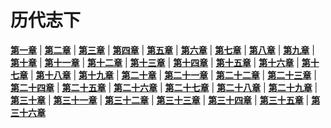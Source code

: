 # 历代志下
 **[第一章](001.md)** |
 **[第二章](002.md)** |
 **[第三章](003.md)** |
 **[第四章](004.md)** |
 **[第五章](005.md)** |
 **[第六章](006.md)** |
 **[第七章](007.md)** |
 **[第八章](008.md)** |
 **[第九章](009.md)** |
 **[第十章](010.md)** |
 **[第十一章](011.md)** |
 **[第十二章](012.md)** |
 **[第十三章](013.md)** |
 **[第十四章](014.md)** |
 **[第十五章](015.md)** |
 **[第十六章](016.md)** |
 **[第十七章](017.md)** |
 **[第十八章](018.md)** |
 **[第十九章](019.md)** |
 **[第二十章](020.md)** |
 **[第二十一章](021.md)** |
 **[第二十二章](022.md)** |
 **[第二十三章](023.md)** |
 **[第二十四章](024.md)** |
 **[第二十五章](025.md)** |
 **[第二十六章](026.md)** |
 **[第二十七章](027.md)** |
 **[第二十八章](028.md)** |
 **[第二十九章](029.md)** |
 **[第三十章](030.md)** |
 **[第三十一章](031.md)** |
 **[第三十二章](032.md)** |
 **[第三十三章](033.md)** |
 **[第三十四章](034.md)** |
 **[第三十五章](035.md)** |
 **[第三十六章](036.md)**